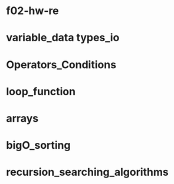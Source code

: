 # f02-hw-re


# variable_data types_io 

# Operators_Conditions

# loop_function

# arrays

# bigO_sorting

# recursion_searching_algorithms



